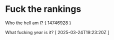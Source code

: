 # Fuck the rankings

Who the hell am I?
{ 14746928 }

What fucking year is it?
[ 2025-03-24T19:23:20Z ]
